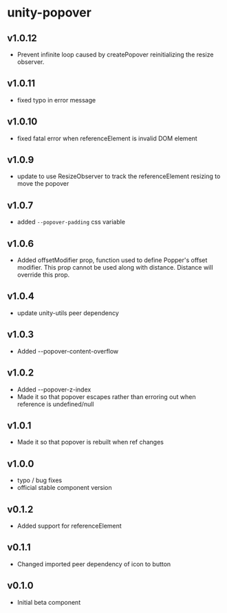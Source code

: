 # unity-popover


## v1.0.12
- Prevent infinite loop caused by createPopover reinitializing the resize observer.

## v1.0.11
- fixed typo in error message

## v1.0.10
- fixed fatal error when referenceElement is invalid DOM element

## v1.0.9
- update to use ResizeObserver to track the referenceElement resizing to move the popover

## v1.0.7
- added `--popover-padding` css variable

## v1.0.6
- Added offsetModifier prop, function used to define Popper's offset modifier. This prop cannot be used along with distance. Distance will override this prop.

## v1.0.4
- update unity-utils peer dependency

## v1.0.3
- Added --popover-content-overflow

## v1.0.2
- Added --popover-z-index
- Made it so that popover escapes rather than erroring out when reference is undefined/null

## v1.0.1
- Made it so that popover is rebuilt when ref changes

## v1.0.0
- typo / bug fixes
- official stable component version

## v0.1.2
- Added support for referenceElement

## v0.1.1
- Changed imported peer dependency of icon to button

## v0.1.0
- Initial beta component
